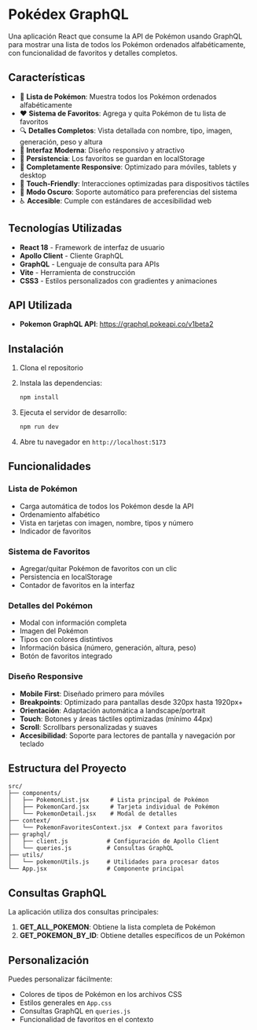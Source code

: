# Pokédex GraphQL

Una aplicación React que consume la API de Pokémon usando GraphQL para mostrar una lista de todos los Pokémon ordenados alfabéticamente, con funcionalidad de favoritos y detalles completos.

## Características

- 📱 **Lista de Pokémon**: Muestra todos los Pokémon ordenados alfabéticamente
- ❤️ **Sistema de Favoritos**: Agrega y quita Pokémon de tu lista de favoritos
- 🔍 **Detalles Completos**: Vista detallada con nombre, tipo, imagen, generación, peso y altura
- 🎨 **Interfaz Moderna**: Diseño responsivo y atractivo
- 💾 **Persistencia**: Los favoritos se guardan en localStorage
- 📱 **Completamente Responsive**: Optimizado para móviles, tablets y desktop
- 🎯 **Touch-Friendly**: Interacciones optimizadas para dispositivos táctiles
- 🌙 **Modo Oscuro**: Soporte automático para preferencias del sistema
- ♿ **Accesible**: Cumple con estándares de accesibilidad web

## Tecnologías Utilizadas

- **React 18** - Framework de interfaz de usuario
- **Apollo Client** - Cliente GraphQL
- **GraphQL** - Lenguaje de consulta para APIs
- **Vite** - Herramienta de construcción
- **CSS3** - Estilos personalizados con gradientes y animaciones

## API Utilizada

- **Pokemon GraphQL API**: https://graphql.pokeapi.co/v1beta2

## Instalación

1. Clona el repositorio
2. Instala las dependencias:
   ```bash
   npm install
   ```

3. Ejecuta el servidor de desarrollo:
   ```bash
   npm run dev
   ```

4. Abre tu navegador en `http://localhost:5173`

## Funcionalidades

### Lista de Pokémon
- Carga automática de todos los Pokémon desde la API
- Ordenamiento alfabético
- Vista en tarjetas con imagen, nombre, tipos y número
- Indicador de favoritos

### Sistema de Favoritos
- Agregar/quitar Pokémon de favoritos con un clic
- Persistencia en localStorage
- Contador de favoritos en la interfaz

### Detalles del Pokémon
- Modal con información completa
- Imagen del Pokémon
- Tipos con colores distintivos
- Información básica (número, generación, altura, peso)
- Botón de favoritos integrado

### Diseño Responsive
- **Mobile First**: Diseñado primero para móviles
- **Breakpoints**: Optimizado para pantallas desde 320px hasta 1920px+
- **Orientación**: Adaptación automática a landscape/portrait
- **Touch**: Botones y áreas táctiles optimizadas (mínimo 44px)
- **Scroll**: Scrollbars personalizadas y suaves
- **Accesibilidad**: Soporte para lectores de pantalla y navegación por teclado

## Estructura del Proyecto

```
src/
├── components/
│   ├── PokemonList.jsx      # Lista principal de Pokémon
│   ├── PokemonCard.jsx      # Tarjeta individual de Pokémon
│   └── PokemonDetail.jsx    # Modal de detalles
├── context/
│   └── PokemonFavoritesContext.jsx  # Context para favoritos
├── graphql/
│   ├── client.js           # Configuración de Apollo Client
│   └── queries.js          # Consultas GraphQL
├── utils/
│   └── pokemonUtils.js     # Utilidades para procesar datos
└── App.jsx                 # Componente principal
```

## Consultas GraphQL

La aplicación utiliza dos consultas principales:

1. **GET_ALL_POKEMON**: Obtiene la lista completa de Pokémon
2. **GET_POKEMON_BY_ID**: Obtiene detalles específicos de un Pokémon

## Personalización

Puedes personalizar fácilmente:
- Colores de tipos de Pokémon en los archivos CSS
- Estilos generales en `App.css`
- Consultas GraphQL en `queries.js`
- Funcionalidad de favoritos en el contexto